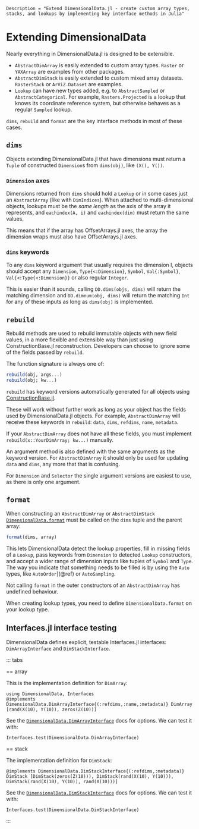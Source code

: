 ```@meta
Description = "Extend DimensionalData.jl - create custom array types, stacks, and lookups by implementing key interface methods in Julia"
```

# Extending DimensionalData

Nearly everything in DimensionalData.jl is designed to be extensible.

- `AbstractDimArray` is easily extended to custom array types. `Raster` or
  `YAXArray` are examples from other packages.
- `AbstractDimStack` is easily extended to custom mixed array datasets.
    `RasterStack` or `ArViZ.Dataset` are examples.
- `Lookup` can have new types added, e.g. to `AbstractSampled` or
  `AbstractCategorical`. For example, `Rasters.Projected` is a lookup that knows
  its coordinate reference system, but otherwise behaves as a regular
  `Sampled` lookup.

`dims`, `rebuild` and `format` are the key interface methods in most of these cases.

## `dims`

Objects extending DimensionalData.jl that have dimensions must return 
a `Tuple` of constructed `Dimension`s from `dims(obj)`, like `(X(), Y())`.

### `Dimension` axes

Dimensions returned from `dims` should hold a `Lookup` or in some cases 
just an `AbstractArray` (like with `DimIndices`). When attached to 
multi-dimensional objects, lookups must be the _same length_ as the axis 
of the array it represents, and `eachindex(A, i)` and `eachindex(dim)` must 
return the same values. 

This means that if the array has OffsetArrays.jl axes, the array the dimension 
wraps must also have OffsetArrays.jl axes.

### `dims` keywords

To any `dims` keyword argument that usually requires the dimension I,
objects should accept any `Dimension`, `Type{<:Dimension}`, `Symbol`,
`Val{:Symbol}`, `Val{<:Type{<:Dimension}}` or also regular `Integer`. 

This is easier than it sounds, calling `DD.dims(objs, dims)` will
return the matching dimension and `DD.dimnum(obj, dims)` will return
the matching `Int` for any of these inputs as long as `dims(obj)` is
implemented.


## `rebuild`

Rebuild methods are used to rebuild immutable objects with new field values,
in a more flexible and extensible way than just using ConstructionBase.jl
reconstruction. Developers can choose to ignore some of the fields passed
by `rebuild`.

The function signature is always one of:

```julia
rebuild(obj, args...)
rebuild(obj; kw...)
```

`rebuild` has keyword versions automatically generated for all objects
using [ConstructionBase.jl](https://github.com/JuliaObjects/ConstructionBase.jl). 

These will work without further work as long as your object has the fields 
used by DimensionalData.jl objects. For example, `AbstractDimArray` will 
receive these keywords in `rebuild`: `data`, `dims`, `refdims`, `name`, `metadata`. 

If your `AbstractDimArray` does not have all these fields, you must implement
`rebuild(x::YourDimArray; kw...)` manually.

An argument method is also defined with the same arguments as the 
keyword version. For `AbstractDimArray` it should only be used for 
updating `data` and `dims`, any more that that is confusing.

For `Dimension` and `Selector` the single argument versions are easiest to use, 
as there is only one argument.


## `format`

When constructing an `AbstractDimArray` or `AbstractDimStack` 
[`DimensionalData.format`](@ref) must be called on the `dims` tuple and the parent array:

```julia
format(dims, array)
```

This lets DimensionalData detect the lookup properties, fill in missing fields
of a `Lookup`, pass keywords from `Dimension` to detected `Lookup` 
constructors, and accept a wider range of dimension inputs like tuples of `Symbol` 
and `Type`.  The way you indicate that something needs to be filled is by using the `Auto` types, like `AutoOrder`](@ref) or `AutoSampling`.

Not calling `format` in the outer constructors of an `AbstractDimArray`
has undefined behaviour.

When creating lookup types, you need to define `DimensionalData.format` on your lookup type.


## Interfaces.jl interface testing

DimensionalData defines explicit, testable Interfaces.jl interfaces:
`DimArrayInterface` and `DimStackInterface`.

::: tabs

== array

This is the implementation definition for `DimArray`:

````@ansi interfaces
using DimensionalData, Interfaces
@implements DimensionalData.DimArrayInterface{(:refdims,:name,:metadata)} DimArray [rand(X(10), Y(10)), zeros(Z(10))]
````

See the [`DimensionalData.DimArrayInterface`](@ref) docs for options. We can test it with:

````@ansi interfaces
Interfaces.test(DimensionalData.DimArrayInterface)
````

== stack

The implementation definition for `DimStack`:

````@ansi interfaces
@implements DimensionalData.DimStackInterface{(:refdims,:metadata)} DimStack [DimStack(zeros(Z(10))), DimStack(rand(X(10), Y(10))), DimStack(rand(X(10), Y(10)), rand(X(10)))]
````

See the [`DimensionalData.DimStackInterface`](@ref) docs for options. We can test it with:

````@ansi interfaces
Interfaces.test(DimensionalData.DimStackInterface)
````

:::
